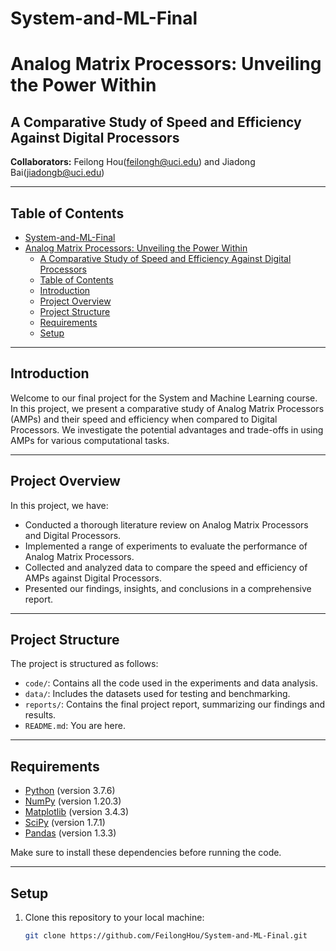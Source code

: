 # System-and-ML-Final
# Analog Matrix Processors: Unveiling the Power Within

## A Comparative Study of Speed and Efficiency Against Digital Processors

**Collaborators:** Feilong Hou(feilongh@uci.edu) and Jiadong Bai(jiadongb@uci.edu)

---

## Table of Contents

- [System-and-ML-Final](#system-and-ml-final)
- [Analog Matrix Processors: Unveiling the Power Within](#analog-matrix-processors-unveiling-the-power-within)
  - [A Comparative Study of Speed and Efficiency Against Digital Processors](#a-comparative-study-of-speed-and-efficiency-against-digital-processors)
  - [Table of Contents](#table-of-contents)
  - [Introduction](#introduction)
  - [Project Overview](#project-overview)
  - [Project Structure](#project-structure)
  - [Requirements](#requirements)
  - [Setup](#setup)

---

## Introduction

Welcome to our final project for the System and Machine Learning course. In this project, we present a comparative study of Analog Matrix Processors (AMPs) and their speed and efficiency when compared to Digital Processors. We investigate the potential advantages and trade-offs in using AMPs for various computational tasks.

---

## Project Overview

In this project, we have:

- Conducted a thorough literature review on Analog Matrix Processors and Digital Processors.
- Implemented a range of experiments to evaluate the performance of Analog Matrix Processors.
- Collected and analyzed data to compare the speed and efficiency of AMPs against Digital Processors.
- Presented our findings, insights, and conclusions in a comprehensive report.

---

## Project Structure

The project is structured as follows:

- `code/`: Contains all the code used in the experiments and data analysis.
- `data/`: Includes the datasets used for testing and benchmarking.
- `reports/`: Contains the final project report, summarizing our findings and results.
- `README.md`: You are here.

---

## Requirements

- [Python](https://www.python.org/) (version 3.7.6)
- [NumPy](https://numpy.org/) (version 1.20.3)
- [Matplotlib](https://matplotlib.org/) (version 3.4.3)
- [SciPy](https://scipy.org/) (version 1.7.1)
- [Pandas](https://pandas.pydata.org/) (version 1.3.3)

Make sure to install these dependencies before running the code.

---

## Setup

1. Clone this repository to your local machine:

   ```bash
   git clone https://github.com/FeilongHou/System-and-ML-Final.git

